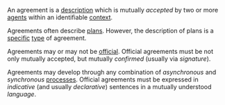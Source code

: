 An agreement is a [description](https://github.com/gcassel/Modular-Organization-Terminology/blob/master/terms/description.md) which is mutually *accepted* by two or more [agents](https://github.com/gcassel/Modular-Organization-Terminology/blob/master/terms/agent.md) within an identifiable [context](https://github.com/gcassel/Modular-Organization-Terminology/blob/master/terms/context.md).

Agreements often describe [plans](https://github.com/gcassel/Modular-Organization-Terminology/blob/master/terms/plan.md).  However, the description of plans is a [specific](https://github.com/gcassel/Modular-Organization-Terminology/blob/master/terms/specific.md) [type](https://github.com/gcassel/Modular-Organization-Terminology/blob/master/terms/type.md) of agreement.

Agreements may or may not be [official](https://github.com/gcassel/Modular-Organization-Terminology/blob/master/terms/official.md).  Official agreements must be not only mutually accepted, but mutually *confirmed* (usually via *signature*).  
 
Agreements may develop through any combination of *asynchronous* and *synchronous* [processes](https://github.com/gcassel/Modular-Organization-Terminology/blob/master/terms/process.md).  Official agreements must be expressed in *indicative* (and usually *declarative*) sentences in a mutually understood *language*.

